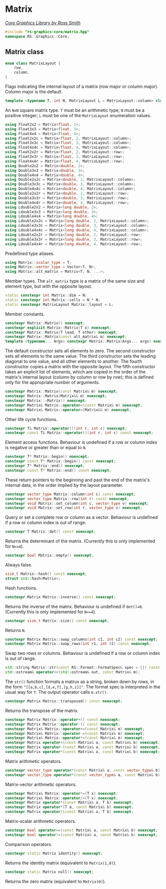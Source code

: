 # Matrix

_[Core Graphics Library by Ross Smith](index.html)_

```c++
#include "rs-graphics-core/matrix.hpp"
namespace RS::Graphics::Core;
```

## Matrix class

```c++
enum class MatrixLayout {
    row,
    column,
}
```

Flags indicating the internal layout of a matrix (row major or column major).
Column major is the default.

```c++
template <typename T, int N, MatrixLayout L = MatrixLayout::column> class Matrix;
```

An `NxN` square matrix type. `T` must be an arithmetic type; `N` must be a
positive integer; `L` must be one of the `MatrixLayout` enumeration values.

```c++
using Float2x2 = Matrix<float, 2>;
using Float3x3 = Matrix<float, 3>;
using Float4x4 = Matrix<float, 4>;
using Float2x2c = Matrix<float, 2, MatrixLayout::column>;
using Float3x3c = Matrix<float, 3, MatrixLayout::column>;
using Float4x4c = Matrix<float, 4, MatrixLayout::column>;
using Float2x2r = Matrix<float, 2, MatrixLayout::row>;
using Float3x3r = Matrix<float, 3, MatrixLayout::row>;
using Float4x4r = Matrix<float, 4, MatrixLayout::row>;
using Double2x2 = Matrix<double, 2>;
using Double3x3 = Matrix<double, 3>;
using Double4x4 = Matrix<double, 4>;
using Double2x2c = Matrix<double, 2, MatrixLayout::column>;
using Double3x3c = Matrix<double, 3, MatrixLayout::column>;
using Double4x4c = Matrix<double, 4, MatrixLayout::column>;
using Double2x2r = Matrix<double, 2, MatrixLayout::row>;
using Double3x3r = Matrix<double, 3, MatrixLayout::row>;
using Double4x4r = Matrix<double, 4, MatrixLayout::row>;
using Ldouble2x2 = Matrix<long double, 2>;
using Ldouble3x3 = Matrix<long double, 3>;
using Ldouble4x4 = Matrix<long double, 4>;
using Ldouble2x2c = Matrix<long double, 2, MatrixLayout::column>;
using Ldouble3x3c = Matrix<long double, 3, MatrixLayout::column>;
using Ldouble4x4c = Matrix<long double, 4, MatrixLayout::column>;
using Ldouble2x2r = Matrix<long double, 2, MatrixLayout::row>;
using Ldouble3x3r = Matrix<long double, 3, MatrixLayout::row>;
using Ldouble4x4r = Matrix<long double, 4, MatrixLayout::row>;
```

Predefined type aliases.

```c++
using Matrix::scalar_type = T;
using Matrix::vector_type = Vector<T, N>;
using Matrix::alt_matrix = Matrix<T, N, ...>;
```

Member types. The `alt_matrix` type is a matrix of the same size and element
type, but with the opposite layout.

```c++
static constexpr int Matrix::dim = N;
static constexpr int Matrix::cells = N * N;
static constexpr MatrixLayout Matrix::layout = L;
```

Member constants.

```c++
constexpr Matrix::Matrix() noexcept;
constexpr explicit Matrix::Matrix(T x) noexcept;
constexpr Matrix::Matrix(T lead, T other) noexcept;
constexpr Matrix::Matrix(const alt_matrix& m) noexcept;
template <typename... Args> constexpr Matrix::Matrix(Args... args) noexcept;
```

The default constructor sets all elements to zero. The second constructor sets
all elements to the same value. The third constructor sets the leading
diagonal to one value, and all other elements to another. The fourth
constructor copies a matrix with the opposite layout. The fifth constructor
takes an explicit list of elements, which are copied in the order of the
matrix's internal layout (column by column or row by row); this is defined
only for the appropriate number of arguments.

```c++
constexpr Matrix::Matrix(const Matrix& m) noexcept;
constexpr Matrix::Matrix(Matrix&& m) noexcept;
constexpr Matrix::~Matrix() noexcept;
constexpr Matrix& Matrix::operator=(const Matrix& m) noexcept;
constexpr Matrix& Matrix::operator=(Matrix&& m) noexcept;
```

Other life cycle functions.

```c++
constexpr T& Matrix::operator()(int r, int c) noexcept;
constexpr const T& Matrix::operator()(int r, int c) const noexcept;
```

Element access functions. Behaviour is undefined if a row or column index is
negative or greater than or equal to `N`.

```c++
constexpr T* Matrix::begin() noexcept;
constexpr const T* Matrix::begin() const noexcept;
constexpr T* Matrix::end() noexcept;
constexpr const T* Matrix::end() const noexcept;
```

These return pointers to the beginning and past the end of the matrix's
internal data, in the order implied by the layout parameter.

```c++
constexpr vector_type Matrix::column(int c) const noexcept;
constexpr vector_type Matrix::row(int r) const noexcept;
constexpr void Matrix::set_column(int c, vector_type v) noexcept;
constexpr void Matrix::set_row(int r, vector_type v) noexcept;
```

Query or set a complete row or column as a vector. Behaviour is undefined if a
row or column index is out of range.

```c++
constexpr T Matrix::det() const noexcept;
```

Returns the determinant of the matrix. (Currently this is only implemented for
`N<=4`).

```c++
constexpr bool Matrix::empty() noexcept;
```

Always false.

```c++
size_t Matrix::hash() const noexcept;
struct std::hash<Matrix>;
```

Hash functions.

```c++
constexpr Matrix Matrix::inverse() const noexcept;
```

Returns the inverse of the matrix. Behaviour is undefined if `det()=0`.
(Currently this is only implemented for `N<=4`).

```c++
constexpr size_t Matrix::size() const noexcept;
```

Returns `N`.

```c++
constexpr Matrix Matrix::swap_columns(int c1, int c2) const noexcept;
constexpr Matrix Matrix::swap_rows(int r1, int r2) const noexcept;
```

Swap two rows or columns. Behaviour is undefined if a row or column index is
out of range.

```c++
std::string Matrix::str(const RS::Format::FormatSpec& spec = {}) const;
std::ostream& operator<<(std::ostream& out, const Matrix& m);
```

The `str()` function formats a matrux as a string, broken down by rows, in the
form `"[[a,b,c],[d,e,f],[g,h,i]]"`. The format spec is interpreted in the
usual way for `T`. The output operator calls `m.str()`.

```c++
constexpr Matrix Matrix::transposed() const noexcept;
```

Returns the transpose of the matrix.

```c++
constexpr Matrix Matrix::operator+() const noexcept;
constexpr Matrix Matrix::operator-() const noexcept;
constexpr Matrix& Matrix::operator+=(const Matrix& m) noexcept;
constexpr Matrix& Matrix::operator-=(const Matrix& m) noexcept;
constexpr Matrix& Matrix::operator*=(const Matrix& m) noexcept;
constexpr Matrix operator+(const Matrix& a, const Matrix& b) noexcept;
constexpr Matrix operator-(const Matrix& a, const Matrix& b) noexcept;
constexpr Matrix operator*(const Matrix& a, const Matrix& b) noexcept;
```

Matrix arithmetic operators.

```c++
constexpr vector_type operator*(const Matrix& a, const vector_type& b) noexcept;
constexpr vector_type operator*(const vector_type& a, const Matrix& b) noexcept;
```

Matrix-vector arithmetic operators.

```c++
constexpr Matrix& Matrix::operator*=(T x) noexcept;
constexpr Matrix& Matrix::operator/=(T x) noexcept;
constexpr Matrix operator*(const Matrix& a, T b) noexcept;
constexpr Matrix operator*(T a, const Matrix& b) noexcept;
constexpr Matrix operator/(const Matrix& a, T b) noexcept;
```

Matrix-scalar arithmetic operators.

```c++
constexpr bool operator==(const Matrix& a, const Matrix& b) noexcept;
constexpr bool operator!=(const Matrix& a, const Matrix& b) noexcept;
```

Comparison operators.

```c++
constexpr static Matrix identity() noexcept;
```

Returns the identity matrix (equivalent to `Matrix(1,0)`).

```c++
constexpr static Matrix null() noexcept;
```

Returns the zero matrix (equivalent to `Matrix(0)`).
